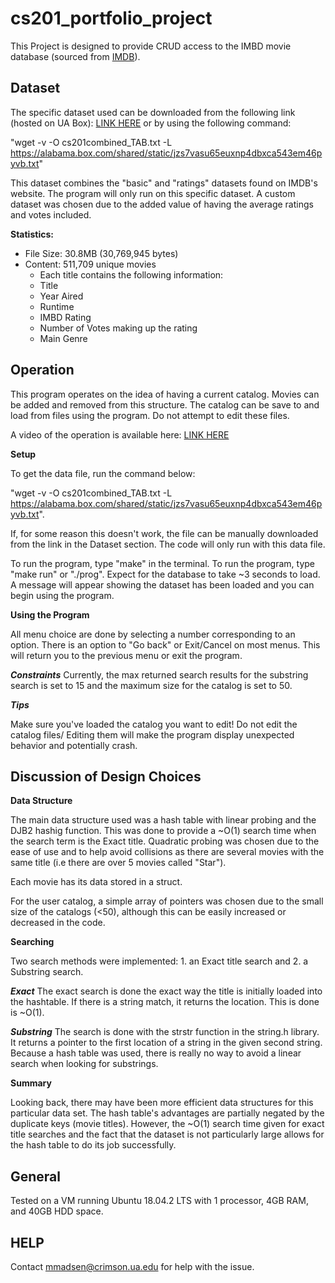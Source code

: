 # cs201_portfolio_project

This Project is designed to provide CRUD access to the IMBD
movie database (sourced from [IMDB](https://www.imdb.com/interfaces/)).

## Dataset

The specific dataset used can be downloaded from the following link (hosted on UA Box): [LINK HERE](https://alabama.box.com/shared/static/jzs7vasu65euxnp4dbxca543em46pyvb.txt)
or by using the following command:

 "wget -v -O cs201combined_TAB.txt -L https://alabama.box.com/shared/static/jzs7vasu65euxnp4dbxca543em46pyvb.txt"

This dataset combines the "basic" and "ratings" datasets found on IMDB's website. The program will only run on this specific dataset. A
custom dataset was chosen due to the added value of having the average ratings and votes included.

**Statistics:**
- File Size:   30.8MB (30,769,945 bytes)
- Content:     511,709 unique movies
  - Each title contains the following information: 
  - Title 
  - Year Aired 
  - Runtime
  - IMBD Rating 
  - Number of Votes making up the rating 
  - Main Genre
 
 
 ## Operation

 This program operates on the idea of having a current catalog. Movies can be added and removed from this structure.
 The catalog can be save to and load from files using the program. Do not attempt to edit these files.

 A video of the operation is available here: [LINK HERE](https://youtu.be/sU1Od9_yBAo) 
 
 **Setup**

 To get the data file, run the command below: 
 
 "wget -v -O cs201combined_TAB.txt -L https://alabama.box.com/shared/static/jzs7vasu65euxnp4dbxca543em46pyvb.txt". 
 
 
 If, for some reason this doesn't work, the file can be manually downloaded from the link in the Dataset section. 
 The code will only run with this data file.

 To run the program, type "make" in the terminal. To run the program, type "make run" or "./prog". Expect for the database to take ~3 seconds to load.
 A message will appear showing the dataset has been loaded and you can begin using the program.

 **Using the Program**

 All menu choice are done by selecting a number corresponding to an option. There is an option to "Go back" or Exit/Cancel on most menus.
 This will return you to the previous menu or exit the program.

 ***Constraints***
 Currently, the max returned search results for the substring search is set to 15 and the maximum size for the catalog is set to 50.

 ***Tips***

 Make sure you've loaded the catalog you want to edit!
 Do not edit the catalog files/ Editing them will make the program display unexpected behavior and potentially crash.

 ## Discussion of Design Choices
 
 **Data Structure**
 
 The main data structure used was a hash table with linear probing and the DJB2 hashig function. This was done to provide a ~O(1) 
 search time when the search term is the Exact title. Quadratic probing was chosen due to the ease of use and to help avoid collisions
 as there are several movies with the same title (i.e there are over 5 movies called "Star").

 Each movie has its data stored in a struct.

 For the user catalog, a simple array of pointers was chosen due to the small size of the catalogs (<50), although this can be easily increased
 or decreased in the code.

 **Searching**
 
 Two search methods were implemented: 1. an Exact title search and 2. a Substring search.

 ***Exact***
 The exact search is done the exact way the title is initially loaded into the hashtable. If there is a string match, it returns the location. This is done is ~O(1).
 
 ***Substring***
 The search is done with the strstr function in the string.h library. It returns a pointer to the first location of a string in the
 given second string. Because a hash table was used, there is really no way to avoid a linear search when looking for substrings.
 
 
 **Summary**

Looking back, there may have been more efficient data structures for this particular data set. The hash table's advantages are partially negated by the duplicate
keys (movie titles). However, the ~O(1) search time given for exact title searches and the fact that the dataset is not particularly large allows for the hash table
to do its job successfully.


## General
 Tested on a VM running Ubuntu 18.04.2 LTS with 1 processor, 4GB RAM, and 40GB HDD space.


 ## HELP
Contact mmadsen@crimson.ua.edu for help with the issue.
